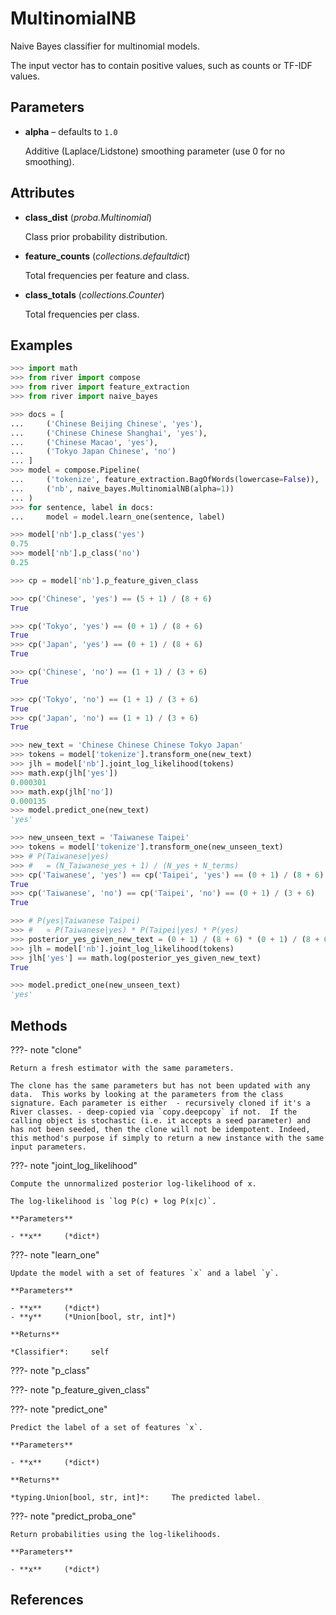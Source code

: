 # MultinomialNB

Naive Bayes classifier for multinomial models.

The input vector has to contain positive values, such as counts or TF-IDF values.

## Parameters

- **alpha** – defaults to `1.0`

    Additive (Laplace/Lidstone) smoothing parameter (use 0 for no smoothing).


## Attributes

- **class_dist** (*proba.Multinomial*)

    Class prior probability distribution.

- **feature_counts** (*collections.defaultdict*)

    Total frequencies per feature and class.

- **class_totals** (*collections.Counter*)

    Total frequencies per class.


## Examples

```python
>>> import math
>>> from river import compose
>>> from river import feature_extraction
>>> from river import naive_bayes

>>> docs = [
...     ('Chinese Beijing Chinese', 'yes'),
...     ('Chinese Chinese Shanghai', 'yes'),
...     ('Chinese Macao', 'yes'),
...     ('Tokyo Japan Chinese', 'no')
... ]
>>> model = compose.Pipeline(
...     ('tokenize', feature_extraction.BagOfWords(lowercase=False)),
...     ('nb', naive_bayes.MultinomialNB(alpha=1))
... )
>>> for sentence, label in docs:
...     model = model.learn_one(sentence, label)

>>> model['nb'].p_class('yes')
0.75
>>> model['nb'].p_class('no')
0.25

>>> cp = model['nb'].p_feature_given_class

>>> cp('Chinese', 'yes') == (5 + 1) / (8 + 6)
True

>>> cp('Tokyo', 'yes') == (0 + 1) / (8 + 6)
True
>>> cp('Japan', 'yes') == (0 + 1) / (8 + 6)
True

>>> cp('Chinese', 'no') == (1 + 1) / (3 + 6)
True

>>> cp('Tokyo', 'no') == (1 + 1) / (3 + 6)
True
>>> cp('Japan', 'no') == (1 + 1) / (3 + 6)
True

>>> new_text = 'Chinese Chinese Chinese Tokyo Japan'
>>> tokens = model['tokenize'].transform_one(new_text)
>>> jlh = model['nb'].joint_log_likelihood(tokens)
>>> math.exp(jlh['yes'])
0.000301
>>> math.exp(jlh['no'])
0.000135
>>> model.predict_one(new_text)
'yes'

>>> new_unseen_text = 'Taiwanese Taipei'
>>> tokens = model['tokenize'].transform_one(new_unseen_text)
>>> # P(Taiwanese|yes)
>>> #   = (N_Taiwanese_yes + 1) / (N_yes + N_terms)
>>> cp('Taiwanese', 'yes') == cp('Taipei', 'yes') == (0 + 1) / (8 + 6)
True
>>> cp('Taiwanese', 'no') == cp('Taipei', 'no') == (0 + 1) / (3 + 6)
True

>>> # P(yes|Taiwanese Taipei)
>>> #   ∝ P(Taiwanese|yes) * P(Taipei|yes) * P(yes)
>>> posterior_yes_given_new_text = (0 + 1) / (8 + 6) * (0 + 1) / (8 + 6) * 0.75
>>> jlh = model['nb'].joint_log_likelihood(tokens)
>>> jlh['yes'] == math.log(posterior_yes_given_new_text)
True

>>> model.predict_one(new_unseen_text)
'yes'
```

## Methods

???- note "clone"

    Return a fresh estimator with the same parameters.

    The clone has the same parameters but has not been updated with any data.  This works by looking at the parameters from the class signature. Each parameter is either  - recursively cloned if it's a River classes. - deep-copied via `copy.deepcopy` if not.  If the calling object is stochastic (i.e. it accepts a seed parameter) and has not been seeded, then the clone will not be idempotent. Indeed, this method's purpose if simply to return a new instance with the same input parameters.

    
???- note "joint_log_likelihood"

    Compute the unnormalized posterior log-likelihood of x.

    The log-likelihood is `log P(c) + log P(x|c)`.

    **Parameters**

    - **x**     (*dict*)    
    
???- note "learn_one"

    Update the model with a set of features `x` and a label `y`.

    **Parameters**

    - **x**     (*dict*)    
    - **y**     (*Union[bool, str, int]*)    
    
    **Returns**

    *Classifier*:     self
    
???- note "p_class"

???- note "p_feature_given_class"

???- note "predict_one"

    Predict the label of a set of features `x`.

    **Parameters**

    - **x**     (*dict*)    
    
    **Returns**

    *typing.Union[bool, str, int]*:     The predicted label.
    
???- note "predict_proba_one"

    Return probabilities using the log-likelihoods.

    **Parameters**

    - **x**     (*dict*)    
    
## References

[^1]: [Naive Bayes text classification](https://nlp.stanford.edu/IR-book/html/htmledition/naive-bayes-text-classification-1.html)

